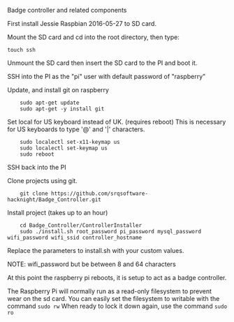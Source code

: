 Badge controller and related components

First install Jessie Raspbian 2016-05-27 to SD card.

Mount the SD card and cd into the root directory, then type:

```
touch ssh
```

Unmount the SD card then insert the SD card to the PI and boot it.

SSH into the PI as the "pi" user with default password of "raspberry"

Update, and install git on raspberry
```
    sudo apt-get update
    sudo apt-get -y install git
```

Set local for US keyboard instead of UK. (requires reboot)
This is necessary for US keyboards to type '@' and '|' characters.
```
    sudo localectl set-x11-keymap us
    sudo localectl set-keymap us
    sudo reboot
```

SSH back into the PI

Clone projects using git.
```
    git clone https://github.com/srqsoftware-hacknight/Badge_Controller.git
```

Install project (takes up to an hour)
```
    cd Badge_Controller/ControllerInstaller
    sudo ./install.sh root_password pi_password mysql_password wifi_password wifi_ssid controller_hostname
```

Replace the parameters to install.sh with your custom values.

NOTE: wifi_password but be between 8 and 64 characters

At this point the raspberry pi reboots, it is setup to act as a badge controller.

The Raspberry Pi will normally run as a read-only filesystem to prevent wear on the sd card.
You can easily set the filesystem to writable with the command ```sudo rw```
When ready to lock it down again, use the command ```sudo ro```

